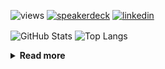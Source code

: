 ![views](https://komarev.com/ghpvc/?username=chck&color=blueviolet)
[![speakerdeck](https://img.shields.io/badge/Speaker_Deck-chck-8a2be2?style=flat-square&logo=speaker-deck)](https://speakerdeck.com/chck)
[![linkedin](https://img.shields.io/badge/LinkedIn-chck-8a2be2?style=flat-square&logo=linkedin)](https://www.linkedin.com/in/chck/)

<p align="left"> 
  <img alt="GitHub Stats" align="center" height="150" src="https://github-readme-stats-nine-umber-51.vercel.app/api?username=chck&count_private=true&show_icons=true&hide_title=true&theme=buefy" />
  <img alt="Top Langs" align="center" height="150" src="https://github-readme-stats-nine-umber-51.vercel.app/api/top-langs/?username=chck&layout=compact&count_private=true&show_icons=true&hide_title=true&theme=buefy" />
</p>

<details>
  <summary><b>Read more</b></summary>
  <br>

  <!--START_SECTION:waka-->
**🐱 My GitHub Data** 

> 📦 76.9 kB Used in GitHub's Storage 
 > 
> 🏆 38 Contributions in the Year 2024
 > 
> 💼 Opted to Hire
 > 
> 📜 134 Public Repositories 
 > 
> 🔑 20 Private Repositories 
 > 
**I'm a Night 🦉** 

```text
🌞 Morning                1343 commits        ████░░░░░░░░░░░░░░░░░░░░░   15.93 % 
🌆 Daytime                2210 commits        ███████░░░░░░░░░░░░░░░░░░   26.22 % 
🌃 Evening                2304 commits        ███████░░░░░░░░░░░░░░░░░░   27.33 % 
🌙 Night                  2573 commits        ████████░░░░░░░░░░░░░░░░░   30.52 % 
```
📅 **I'm Most Productive on Monday** 

```text
Monday                   1819 commits        █████░░░░░░░░░░░░░░░░░░░░   21.58 % 
Tuesday                  1722 commits        █████░░░░░░░░░░░░░░░░░░░░   20.43 % 
Wednesday                1191 commits        ████░░░░░░░░░░░░░░░░░░░░░   14.13 % 
Thursday                 1610 commits        █████░░░░░░░░░░░░░░░░░░░░   19.10 % 
Friday                   872 commits         ███░░░░░░░░░░░░░░░░░░░░░░   10.34 % 
Saturday                 417 commits         █░░░░░░░░░░░░░░░░░░░░░░░░   04.95 % 
Sunday                   799 commits         ██░░░░░░░░░░░░░░░░░░░░░░░   09.48 % 
```


📊 **This Week I Spent My Time On** 

```text
💬 Programming Languages: 
Other                    23 hrs 26 mins      ████████████████████████░   96.25 % 
Terraform                28 mins             ░░░░░░░░░░░░░░░░░░░░░░░░░   01.94 % 
Git                      8 mins              ░░░░░░░░░░░░░░░░░░░░░░░░░   00.55 % 
YAML                     5 mins              ░░░░░░░░░░░░░░░░░░░░░░░░░   00.34 % 
Markdown                 4 mins              ░░░░░░░░░░░░░░░░░░░░░░░░░   00.31 % 

🔥 Editors: 
Chrome                   23 hrs 26 mins      ████████████████████████░   96.25 % 
WebStorm                 29 mins             █░░░░░░░░░░░░░░░░░░░░░░░░   02.05 % 
Neovim                   18 mins             ░░░░░░░░░░░░░░░░░░░░░░░░░   01.23 % 
Obsidian                 4 mins              ░░░░░░░░░░░░░░░░░░░░░░░░░   00.30 % 
RustRover                1 min               ░░░░░░░░░░░░░░░░░░░░░░░░░   00.12 % 
```

**I Mostly Code in Python** 

```text
Python                   41 repos            ████████░░░░░░░░░░░░░░░░░   32.28 % 
Jupyter Notebook         21 repos            ████░░░░░░░░░░░░░░░░░░░░░   16.54 % 
Rust                     7 repos             █░░░░░░░░░░░░░░░░░░░░░░░░   05.51 % 
Shell                    3 repos             █░░░░░░░░░░░░░░░░░░░░░░░░   02.36 % 
Astro                    1 repo              ░░░░░░░░░░░░░░░░░░░░░░░░░   00.79 % 
```



**Timeline**

![Lines of Code chart](https://raw.githubusercontent.com/chck/chck/main/assets/bar_graph.png)


 Last Updated on 2024-01-30 01:21 UTC
<!--END_SECTION:waka-->
</details>

